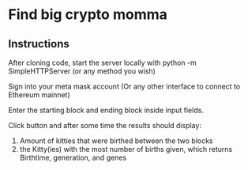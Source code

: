 # Find big crypto momma

## Instructions

After cloning code, start the server locally with python -m SimpleHTTPServer (or any method you wish)

Sign into your meta mask account (Or any other interface to connect to Ethereum mainnet)

Enter the starting block and ending block inside input fields.

Click button and after some time the results should display:

1) Amount of kitties that were birthed between the two blocks
2) the Kitty(ies) with the most number of births given, which returns Birthtime, generation, and genes